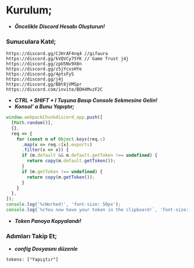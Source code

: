 # Kurulum;
- *__Öncelikle Discord Hesabı Oluşturun!__*

### Sunuculara Katıl;
```text
https://discord.gg/CJHrAF4nq4 //gifaura
https://discord.gg/kVQVCy75YK // Game Trust j4j
https://discord.gg/zpU5Nv9X8n
https://discord.gg/z5jYcxsHYe
https://discord.gg/4ptsFyS
https://discord.gg/j4j
https://discord.gg/BBt8jVMSpr
https://discord.com/invite/BDH4MvzF2C
```

- *__CTRL + SHIFT + I Tuşuna Basıp Console Sekmesine Gelin!__*
- *__Konsol' a Bunu Yapıştır;__*
```javascript
window.webpackChunkdiscord_app.push([
  [Math.random()],
  {},
  req => {
    for (const m of Object.keys(req.c)
      .map(x => req.c[x].exports)
      .filter(x => x)) {
      if (m.default && m.default.getToken !== undefined) {
        return copy(m.default.getToken());
      }
      if (m.getToken !== undefined) {
        return copy(m.getToken());
      }
    }
  },
]);
console.log('%cWorked!', 'font-size: 50px');
console.log(`%cYou now have your token in the clipboard!`, 'font-size: 16px');
```
- *__Token Panoya Kopyalandı!__*

### Adımları Takip Et;
- *__config Dosyasını düzenle__*
```
tokens: ["Yapıştır"]
```